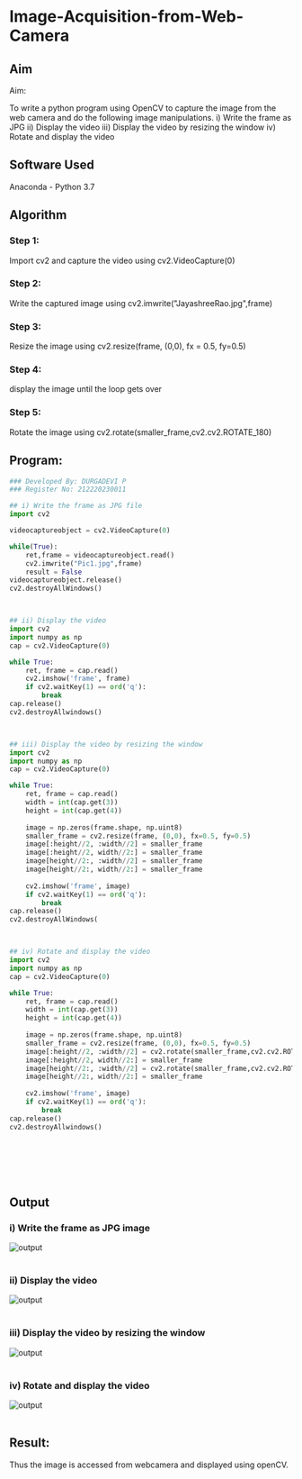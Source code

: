 # Image-Acquisition-from-Web-Camera
## Aim
 
Aim:
 
To write a python program using OpenCV to capture the image from the web camera and do the following image manipulations.
i) Write the frame as JPG 
ii) Display the video 
iii) Display the video by resizing the window
iv) Rotate and display the video

## Software Used
Anaconda - Python 3.7
## Algorithm
### Step 1:
Import cv2 and capture the video using cv2.VideoCapture(0)
<br>

### Step 2:
Write the captured image using cv2.imwrite("JayashreeRao.jpg",frame)
<br>

### Step 3:
Resize the image using cv2.resize(frame, (0,0), fx = 0.5, fy=0.5)
<br>

### Step 4:
display the image until the loop gets over
<br>

### Step 5:
Rotate the image using cv2.rotate(smaller_frame,cv2.cv2.ROTATE_180)
<br>

## Program:
``` Python
### Developed By: DURGADEVI P
### Register No: 212220230011

## i) Write the frame as JPG file
import cv2

videocaptureobject = cv2.VideoCapture(0)

while(True):
    ret,frame = videocaptureobject.read()
    cv2.imwrite("Pic1.jpg",frame)
    result = False 
videocaptureobject.release()
cv2.destroyAllWindows()



## ii) Display the video
import cv2
import numpy as np
cap = cv2.VideoCapture(0)

while True:
    ret, frame = cap.read()
    cv2.imshow('frame', frame)
    if cv2.waitKey(1) == ord('q'):
        break
cap.release()
cv2.destroyAllwindows()



## iii) Display the video by resizing the window
import cv2
import numpy as np
cap = cv2.VideoCapture(0)

while True:
    ret, frame = cap.read()
    width = int(cap.get(3))
    height = int(cap.get(4))
    
    image = np.zeros(frame.shape, np.uint8)
    smaller_frame = cv2.resize(frame, (0,0), fx=0.5, fy=0.5)
    image[:height//2, :width//2] = smaller_frame
    image[:height//2, width//2:] = smaller_frame
    image[height//2:, :width//2] = smaller_frame
    image[height//2:, width//2:] = smaller_frame
    
    cv2.imshow('frame', image)
    if cv2.waitKey(1) == ord('q'):
        break
cap.release()
cv2.destroyAllWindows(



## iv) Rotate and display the video
import cv2
import numpy as np
cap = cv2.VideoCapture(0)

while True:
    ret, frame = cap.read()
    width = int(cap.get(3))
    height = int(cap.get(4))
    
    image = np.zeros(frame.shape, np.uint8)
    smaller_frame = cv2.resize(frame, (0,0), fx=0.5, fy=0.5)
    image[:height//2, :width//2] = cv2.rotate(smaller_frame,cv2.cv2.ROTATE_180)
    image[:height//2, width//2:] = smaller_frame
    image[height//2:, :width//2] = cv2.rotate(smaller_frame,cv2.cv2.ROTATE_180)
    image[height//2:, width//2:] = smaller_frame
    
    cv2.imshow('frame', image)
    if cv2.waitKey(1) == ord('q'):
        break
cap.release()
cv2.destroyAllwindows()








```
## Output

### i) Write the frame as JPG image
![output](./static/img/p1.jpeg)
</br>
</br>


### ii) Display the video
![output](./static/img/p2.jpeg)
</br>
</br>


### iii) Display the video by resizing the window
![output](./static/img/p3.jpeg)
</br>
</br>



### iv) Rotate and display the video
![output](./static/img/p4.jpeg)
</br>
</br>





## Result:
Thus the image is accessed from webcamera and displayed using openCV.
